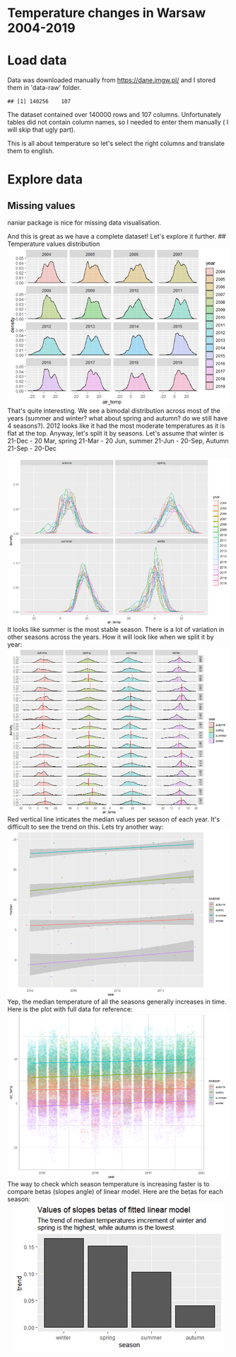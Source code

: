 Temperature changes in Warsaw 2004-2019
================

Load data
=========

Data was downloaded manually from <https://dane.imgw.pl/> and I stored them in 'data-raw' folder.

    ## [1] 140256    107

The dataset contained over 140000 rows and 107 columns. Unfortunately tables did not contain column names, so I needed to enter them manually ( I will skip that ugly part).

This is all about temperature so let's select the right columns and translate them to english.

Explore data
============

Missing values
--------------

naniar package is nice for missing data visualisation.

And this is great as we have a complete dataset! Let's explore it further. \#\# Temperature values distribution <img src="temp_waw_eda_files/figure-markdown_github/unnamed-chunk-6-1.png" style="display: block; margin: auto;" /> That's quite interesting. We see a bimodal distribution across most of the years (summer and winter? what about spring and autumn? do we still have 4 seasons?). 2012 looks like it had the most moderate temperatures as it is flat at the top. Anyway, let's split it by seasons. Let's assume that winter is 21-Dec - 20 Mar, spring 21-Mar - 20 Jun, summer 21-Jun - 20-Sep, Autumn 21-Sep - 20-Dec

<img src="temp_waw_eda_files/figure-markdown_github/unnamed-chunk-7-1.png" style="display: block; margin: auto;" /> It looks like summer is the most stable season. There is a lot of variation in other seasons across the years. How it will look like when we split it by year: <img src="temp_waw_eda_files/figure-markdown_github/unnamed-chunk-8-1.png" style="display: block; margin: auto;" /> Red vertical line inticates the median values per season of each year. It's difficult to see the trend on this. Lets try another way: <img src="temp_waw_eda_files/figure-markdown_github/unnamed-chunk-9-1.png" style="display: block; margin: auto;" /> Yep, the median temperature of all the seasons generally increases in time. Here is the plot with full data for reference: <img src="temp_waw_eda_files/figure-markdown_github/unnamed-chunk-10-1.png" style="display: block; margin: auto;" /> The way to check which season temperature is increasing faster is to compare betas (slopes angle) of linear model. Here are the betas for each season: <img src="temp_waw_eda_files/figure-markdown_github/unnamed-chunk-11-1.png" style="display: block; margin: auto;" />

